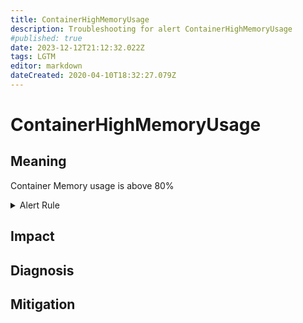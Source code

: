 ```yaml
---
title: ContainerHighMemoryUsage
description: Troubleshooting for alert ContainerHighMemoryUsage
#published: true
date: 2023-12-12T21:12:32.022Z
tags: LGTM
editor: markdown
dateCreated: 2020-04-10T18:32:27.079Z
---
```


# ContainerHighMemoryUsage

## Meaning
[//]: # "Short paragraph that explains what the alert means"
Container Memory usage is above 80%

<details>
  <summary>Alert Rule</summary>

  ```yaml
alert: ContainerHighMemoryUsage
expr: (sum(container_memory_working_set_bytes{name!=""}) BY (instance, name) / sum(container_spec_memory_limit_bytes > 0) BY (instance, name) * 100) > 80
for: 2m
labels:
    severity: warning
annotations:
    summary: Container High Memory usage (instance {{ $labels.instance }})
    description: |-
        Container Memory usage is above 80%
          VALUE = {{ $value }}
          LABELS = {{ $labels }}
    runbook: https://github.com/srerun/prometheus-alerts/content/runbooks/ContainerHighMemoryUsage

  ```
</details>


## Impact
[//]: # "What could / will happen if the alert is not addressed"



## Diagnosis
[//]: # "Steps to take to identify the cause of the problem"



## Mitigation
[//]: # "The steps necessary to resolve the alert"
